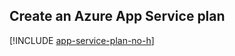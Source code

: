 ## Create an Azure App Service plan

[!INCLUDE [app-service-plan-no-h](app-service-web-create-app-service-plan-no-h.md)]